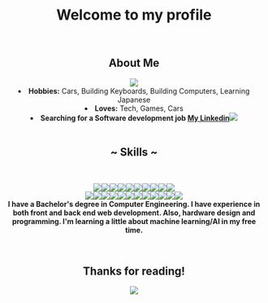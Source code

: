<body>
<center>
    <div>
        <h1>Welcome to my profile</h1>
        <br>
    </div>
    <div>
        <h2 align="center">About Me</h2>
        <div align="center">
            <img src="https://media1.tenor.com/m/YBa0gyJxaA0AAAAd/180sx-car.gif">
            <li>
			<b>Hobbies:</b> Cars, Building Keyboards, Building Computers, Learning Japanese			
            </li>
            <li>
            <b>Loves:</b> Tech, Games, Cars
            </li>
            <li>
            <b>Searching for a Software development job <a href="https://www.linkedin.com/in/christopher-luevano-b86256335/">My Linkedin<img src="https://img.shields.io/badge/linkedin-%230077B5.svg?style=for-the-badge&logo=linkedin&logoColor=white"></a>
            </li>
        </div>
    </div>
    <br>
    <div>
        <h2 align="center"> ~ Skills ~</h2>
        <p></p>
        <div align="center">
        </div>
    </div>
    <div>
        <br>
        <p align="center"> <img src="https://img.shields.io/badge/c-%2300599C.svg?style=for-the-badge&logo=c&logoColor=white"><img src="https://img.shields.io/badge/c++-%2300599C.svg?style=for-the-badge&logo=c%2B%2B&logoColor=white"><img src="https://img.shields.io/badge/c%23-%23239120.svg?style=for-the-badge&logo=csharp&logoColor=white"><img src="https://img.shields.io/badge/java-%23ED8B00.svg?style=for-the-badge&logo=openjdk&logoColor=white"><img src="https://img.shields.io/badge/python-3670A0?style=for-the-badge&logo=python&logoColor=ffdd54"><img src="https://img.shields.io/badge/php-%23777BB4.svg?style=for-the-badge&logo=php&logoColor=white"><img src="https://img.shields.io/badge/javascript-%23323330.svg?style=for-the-badge&logo=javascript&logoColor=%23F7DF1E"><img src="https://img.shields.io/badge/html5-%23E34F26.svg?style=for-the-badge&logo=html5&logoColor=white"><img src="https://img.shields.io/badge/css3-%231572B6.svg?style=for-the-badge&logo=css3&logoColor=white"><img src="https://img.shields.io/badge/lua-%232C2D72.svg?style=for-the-badge&logo=lua&logoColor=white">
		<br><img src="https://img.shields.io/badge/typescript-%23007ACC.svg?style=for-the-badge&logo=typescript&logoColor=white"><img src="https://img.shields.io/badge/react-%2320232a.svg?style=for-the-badge&logo=react&logoColor=%2361DAFB"><img src="https://img.shields.io/badge/TensorFlow-%23FF6F00.svg?style=for-the-badge&logo=TensorFlow&logoColor=white"><img src="https://img.shields.io/badge/Linux-FCC624?style=for-the-badge&logo=linux&logoColor=black"><img src="https://img.shields.io/badge/Windows-0078D6?style=for-the-badge&logo=windows&logoColor=white"><img src="https://img.shields.io/badge/git-%23F05033.svg?style=for-the-badge&logo=git&logoColor=white"><img src="https://img.shields.io/badge/gitlab-%23181717.svg?style=for-the-badge&logo=gitlab&logoColor=white"><img src="https://img.shields.io/badge/pytest-%23ffffff.svg?style=for-the-badge&logo=pytest&logoColor=2f9fe3"><img src="https://img.shields.io/badge/mysql-4479A1.svg?style=for-the-badge&logo=mysql&logoColor=white"><img src="https://img.shields.io/badge/Microsoft%20SQL%20Server-CC2927?style=for-the-badge&logo=microsoft%20sql%20server&logoColor=white"><img src="https://img.shields.io/badge/sqlite-%2307405e.svg?style=for-the-badge&logo=sqlite&logoColor=white"><img src="https://img.shields.io/badge/postgres-%23316192.svg?style=for-the-badge&logo=postgresql&logoColor=white">
		<br>
        I have a Bachelor's degree in Computer Engineering. I have experience in both front and back end web development. Also, hardware design and programming. I'm learning a little about machine learning/AI in my free time.
        </p>
    </div>
    <br>
    <div>
        <h2 align="center">Thanks for reading!</h2>
        <div align="center">
        <img src="https://c.tenor.com/bkTEPU_jARcAAAAd/tenor.gif">
    </div>
        
</center>
</body>
